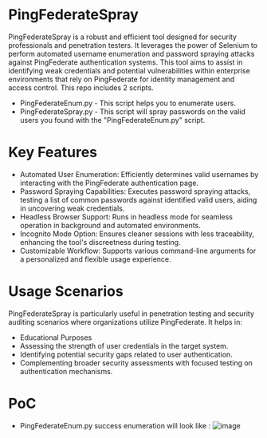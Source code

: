 # PingFederateSpray
PingFederateSpray is a robust and efficient tool designed for security professionals and penetration testers. It leverages the power of Selenium to perform automated username enumeration and password spraying attacks against PingFederate authentication systems. This tool aims to assist in identifying weak credentials and potential vulnerabilities within enterprise environments that rely on PingFederate for identity management and access control.
This repo includes 2 scripts. 
* PingFederateEnum.py - This script helps you to enumerate users.
* PingFederateSpray.py - This script will spray passwords on the valid users you found with the "PingFederateEnum.py" script.

# Key Features
* Automated User Enumeration: Efficiently determines valid usernames by interacting with the PingFederate authentication page.
* Password Spraying Capabilities: Executes password spraying attacks, testing a list of common passwords against identified valid users, aiding in uncovering weak credentials.
* Headless Browser Support: Runs in headless mode for seamless operation in background and automated environments.
* Incognito Mode Option: Ensures cleaner sessions with less traceability, enhancing the tool's discreetness during testing.
* Customizable Workflow: Supports various command-line arguments for a personalized and flexible usage experience.
  
# Usage Scenarios
PingFederateSpray is particularly useful in penetration testing and security auditing scenarios where organizations utilize PingFederate. It helps in:
* Educational Purposes
* Assessing the strength of user credentials in the target system.
* Identifying potential security gaps related to user authentication.
* Complementing broader security assessments with focused testing on authentication mechanisms.

# PoC 
* PingFederateEnum.py success enumeration will look like : 
![image](https://github.com/MorielHarush/PingFederateSpray/assets/93482738/cb592823-3329-44ad-8e77-15ec24de04b0)
